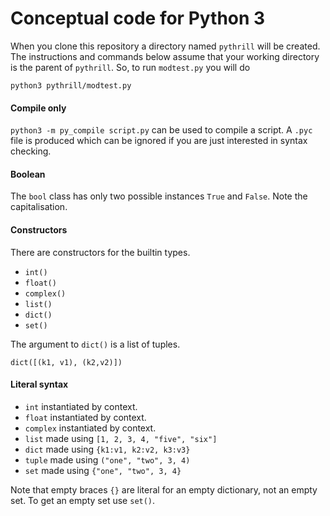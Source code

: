 # Conceptual code for Python 3

When you clone this repository a directory named `pythrill` will
be created. The instructions and commands below assume that your
working directory is the parent of `pythrill`. So, to run `modtest.py`
you will do

~~~ 
python3 pythrill/modtest.py
~~~

#### Compile only

`python3 -m py_compile script.py` can be used to compile a script.
A `.pyc` file is produced which can be ignored if you are just
interested in syntax checking.

#### Boolean

The `bool` class has only two possible instances `True` and `False`.
Note the capitalisation.

#### Constructors

There are constructors for the builtin types.

* `int()`
* `float()`
* `complex()`
* `list()`
* `dict()`
* `set()`

The argument to `dict()` is a list of tuples.
~~~ {.py}
dict([(k1, v1), (k2,v2)])
~~~



#### Literal syntax

* `int` instantiated by context.
* `float` instantiated by context.
* `complex` instantiated by context.
* `list` made using `[1, 2, 3, 4, "five", "six"]`
* `dict` made using `{k1:v1, k2:v2, k3:v3}`
* `tuple` made using `("one", "two", 3, 4)`
* `set` made using `{"one", "two", 3, 4}`

Note that empty braces `{}` are literal for an empty dictionary,
not an empty set. To get an empty set use `set()`.

